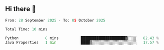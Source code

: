 ## Hi there 👋

<!--START_SECTION:waka-->

```python
From: 28 September 2025 - To: 05 October 2025

Total Time: 10 mins

Python            8 mins          ████████████████████▓░░░░   82.43 %
Java Properties   1 min           ████▒░░░░░░░░░░░░░░░░░░░░   17.57 %
```

<!--END_SECTION:waka-->
